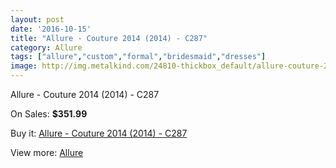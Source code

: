 ```yaml
---
layout: post
date: '2016-10-15'
title: "Allure - Couture 2014 (2014) - C287"
category: Allure
tags: ["allure","custom","formal","bridesmaid","dresses"]
image: http://img.metalkind.com/24810-thickbox_default/allure-couture-2014-2014-c287.jpg
---
```

Allure - Couture 2014 (2014) - C287

On Sales: **$351.99**
<a href="https://www.metalkind.com/en/allure/9947-allure-couture-2014-2014-c287.html"><amp-img layout="responsive" width="600" height="600" src="//img.metalkind.com/24810-thickbox_default/allure-couture-2014-2014-c287.jpg" alt="Allure - Couture 2014 (2014) - C287 0" /></a>
<a href="https://www.metalkind.com/en/allure/9947-allure-couture-2014-2014-c287.html"><amp-img layout="responsive" width="600" height="600" src="//img.metalkind.com/24813-thickbox_default/allure-couture-2014-2014-c287.jpg" alt="Allure - Couture 2014 (2014) - C287 1" /></a>
<a href="https://www.metalkind.com/en/allure/9947-allure-couture-2014-2014-c287.html"><amp-img layout="responsive" width="600" height="600" src="//img.metalkind.com/24814-thickbox_default/allure-couture-2014-2014-c287.jpg" alt="Allure - Couture 2014 (2014) - C287 2" /></a>
<a href="https://www.metalkind.com/en/allure/9947-allure-couture-2014-2014-c287.html"><amp-img layout="responsive" width="600" height="600" src="//img.metalkind.com/24817-thickbox_default/allure-couture-2014-2014-c287.jpg" alt="Allure - Couture 2014 (2014) - C287 3" /></a>
<a href="https://www.metalkind.com/en/allure/9947-allure-couture-2014-2014-c287.html"><amp-img layout="responsive" width="600" height="600" src="//img.metalkind.com/24819-thickbox_default/allure-couture-2014-2014-c287.jpg" alt="Allure - Couture 2014 (2014) - C287 4" /></a>
<a href="https://www.metalkind.com/en/allure/9947-allure-couture-2014-2014-c287.html"><amp-img layout="responsive" width="600" height="600" src="//img.metalkind.com/24821-thickbox_default/allure-couture-2014-2014-c287.jpg" alt="Allure - Couture 2014 (2014) - C287 5" /></a>

Buy it: [Allure - Couture 2014 (2014) - C287](https://www.metalkind.com/en/allure/9947-allure-couture-2014-2014-c287.html "Allure - Couture 2014 (2014) - C287")

View more: [Allure](https://www.metalkind.com/en/10-allure "Allure")